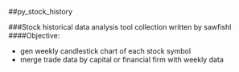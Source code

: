 ##py_stock_history

###Stock historical data analysis tool collection written by sawfishl
####Objective:
* gen weekly candlestick chart of each stock symbol
* merge trade data by capital or financial firm with weekly data
